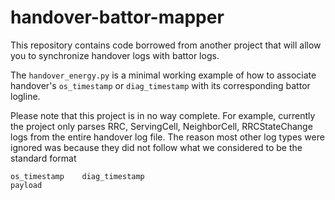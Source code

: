 # handover-battor-mapper

This repository contains code borrowed from another project that will allow you to synchronize handover logs with battor logs.

The `handover_energy.py` is a minimal working example of how to associate handover's `os_timestamp` or `diag_timestamp` with its corresponding battor logline.

Please note that this project is in no way complete.
For example, currently the project only parses RRC, ServingCell, NeighborCell, RRCStateChange logs from the entire handover log file.
The reason most other log types were ignored was because they did not follow what we considered to be the standard format

    os_timestamp    diag_timestamp
    payload

